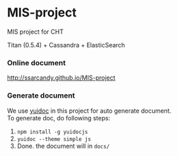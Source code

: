 # MIS-project
MIS project for CHT

Titan (0.5.4) + Cassandra + ElasticSearch

### Online document
http://ssarcandy.github.io/MIS-project

### Generate document
We use [yuidoc](http://yui.github.io/yuidoc/) in this project for auto generate document.  
To generate doc, do following steps:

1. `npm install -g yuidocjs`
2. `yuidoc --theme simple js`
3. Done. the document will in `docs/`
